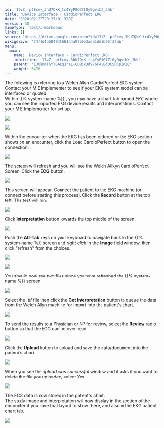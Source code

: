 ```yaml
---
id: '17vZ_-ptEcmy_3hU7QkK_tc4YyP8G7Zt0y9gvibX_Jhk'
title: 'Device Interface - CardioPerfect EKG'
date: '2020-02-27T20:27:01.320Z'
version: 38
mimeType: 'text/x-markdown'
links: []
source: 'https://drive.google.com/open?id=17vZ_-ptEcmy_3hU7QkK_tc4YyP8G7Zt0y9gvibX_Jhk'
wikigdrive: '74f4d1b504045661a4a97b0e3aea1d65b95f37ab'
menu:
  main:
    name: 'Device Interface - CardioPerfect EKG'
    identifier: '17vZ_-ptEcmy_3hU7QkK_tc4YyP8G7Zt0y9gvibX_Jhk'
    parent: '1J0bDKTGYlGAEqJraL-CUB3x3d976F4lBdUCSRKpIv2Q'
    weight: 5470
---
```

The following is referring to a Welch Allyn CardioPerfect EKG system. Contact your MIE Implementer to see if your EKG system model can be interfaced or quoted.  
Within {{% system-name %}} , you may have a chart tab named *EKG* where you can see the imported EKG device results and interpretations. Contact your MIE Implementer for set up.
  
![](../device-interface-cardioperfect-ekg.assets/f12d0c121e2793caf79716564a77e43f.png)  
  
 ![](../device-interface-cardioperfect-ekg.assets/8f1405bb63f5e9ec5a4090cfa5c38e39.png)  
  
Within the encounter when the EKG has been ordered or the EKG section shows on an encounter, click the Load CardioPerfect button to open the connection.
  
![](../device-interface-cardioperfect-ekg.assets/4a734f9bb9a6439d868568b5de198910.png)  

The screen will refresh and you will see the Welch Allkyn CardioPerfect Screen. Click the **ECG** button.
  
![](../device-interface-cardioperfect-ekg.assets/691ef8a0032e8d78401d541fb8581ccc.png)  

This screen will appear. Connect the patient to the EKG machine (or connect before starting this process). Click the **Record** button at the top left. The test will run.
  
![](../device-interface-cardioperfect-ekg.assets/d5f3905e19db6ff1257d5ed05ca11ed0.png)  

Click **Interpretation** button towards the top middle of the screen.
  
![](../device-interface-cardioperfect-ekg.assets/c5b0594e2549fe6919043112f4dcdf56.png)  

Push the **Alt-Tab** keys on your keyboard to navigate back to the {{% system-name %}} screen and *right click* in the **Image** field window, then click "refresh" from the choices.
  
![](../device-interface-cardioperfect-ekg.assets/36b23df905265fbed8a172762e24e47f.png)  
  
 ![](../device-interface-cardioperfect-ekg.assets/f05be6ec91d5620224ec754236674562.png)  
  
You should now see two files since you have refreshed the {{% system-name %}} screen.
  
![](../device-interface-cardioperfect-ekg.assets/f51bb77a2367fc3bb1397487ecc8c669.png)  

Select the *.tif* file then click the **Get Interpretation** button to queue the data from the Welch Allyn machine for import into the patient's chart.
  
![](../device-interface-cardioperfect-ekg.assets/8b509d96c51458f751367db30a9b0a55.png)  

To send the results to a Physician or NP for review, select the **Review** radio button so that the ECG can be over-read.
  
![](../device-interface-cardioperfect-ekg.assets/91fe9762f5cdf4c6e9df5a9e39c277aa.png)  

Click the **Upload** button to upload and save the data/document into the patient's chart.
  
![](../device-interface-cardioperfect-ekg.assets/2078980ff4ee4b2ff920cae375858ab8.png)  

When you see the *upload was successful* window and it asks if you want to delete the file you uploaded, select Yes.
  
![](../device-interface-cardioperfect-ekg.assets/726dc82d6e0adf47af14532c843a065a.png)  

The ECG data is now stored in the patient's chart.  
The study image and interpretation will now display in the section of the encounter if you have that layout to show there, and also in the EKG patient chart tab.
  
![](../device-interface-cardioperfect-ekg.assets/82939e9057e2bbd179bf120e8d473ccf.png)  

